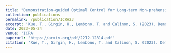 ```yaml
---
title: "Demonstration-guided Optimal Control for Long-term Non-prehensile Planar Manipulation"
collection: publications
permalink: /publication/ICRA23
excerpt: 'Xue, T., Girgin, H., Lembono, T. and Calinon, S. (2023). Demonstration-guided Optimal Control for Long-term Non-prehensile Planar Manipulation. In Proc. IEEE Intl Conf. on Robotics and Automation (ICRA), 2023. '
date: 2023-05-24
venue: 'ICRA'
paperurl: 'https://arxiv.org/pdf/2212.12814.pdf'
citation: 'Xue, T., Girgin, H., Lembono, T. and Calinon, S. (2023). Demonstration-guided Optimal Control for Long-term Non-prehensile Planar Manipulation. In Proc. IEEE Intl Conf. on Robotics and Automation (ICRA), 2023.'
---
```

<!-- This paper is about the number 1. The number 2 is left for future work.

[Download paper here](http://academicpages.github.io/files/paper1.pdf)

Recommended citation: Your Name, You. (2009). "Paper Title Number 1." <i>Journal 1</i>. 1(1). -->